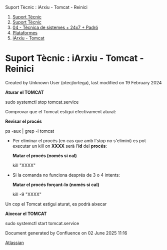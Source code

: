 Suport Tècnic : iArxiu - Tomcat - Reinici  

1.  [Suport Tècnic](index.html)
2.  [Suport Tècnic](13893782.html)
3.  [04 - Tècnica de sistemes + 24x7 + Padró](26313202.html)
4.  [Plataformes](Plataformes_41520520.html)
5.  [iArxiu - Tomcat](iArxiu---Tomcat_100009371.html)

Suport Tècnic : iArxiu - Tomcat - Reinici
=========================================

Created by Unknown User (otecjlortega), last modified on 19 February 2024

**Aturar el TOMCAT**

sudo systemctl stop tomcat.service

  
Comprovar que el Tomcat estigui efectivament aturat:

**Revisar el procés**

ps -aux | grep -i tomcat

*   Per eliminar el procés (en cas que amb l'stop no s'elimini) es pot executar un kill on **XXXX** serà l'**id** del **procés**:
    
    **Matar el procés (només si cal)**
    
    kill "XXXX"
    
*   Si la comanda no funciona després de 3 o 4 intents:
    
    **Matar el procés forçant-lo (només si cal)**
    
    kill -9 "XXXX"
    

Un cop el Tomcat estigui aturat, es podrà aixecar

**Aixecar el TOMCAT**

sudo systemctl start tomcat.service

  

Document generated by Confluence on 02 June 2025 11:16

[Atlassian](http://www.atlassian.com/)